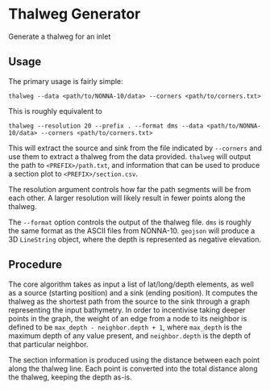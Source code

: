 Thalweg Generator
=================

Generate a thalweg for an inlet

Usage
-----

The primary usage is fairly simple:

	thalweg --data <path/to/NONNA-10/data> --corners <path/to/corners.txt>

This is roughly equivalent to

	thalweg --resolution 20 --prefix . --format dms --data <path/to/NONNA-10/data> --corners <path/to/corners.txt>

This will extract the source and sink from the file indicated by `--corners` and use them to extract a thalweg from the data provided.
`thalweg` will output the path to `<PREFIX>/path.txt`, and information that can be used to produce a section plot to `<PREFIX>/section.csv`.

The resolution argument controls how far the path segments will be from each other.
A larger resolution will likely result in fewer points along the thalweg.

The `--format` option controls the output of the thalweg file.
`dms` is roughly the same format as the ASCII files from NONNA-10.
`geojson` will produce a 3D `LineString` object, where the depth is represented as negative elevation.

Procedure
---------

The core algorithm takes as input a list of lat/long/depth elements, as well as a source (starting position) and a sink (ending position).
It computes the thalweg as the shortest path from the source to the sink through a graph representing the input bathymetry.
In order to incentivise taking deeper points in the graph, the weight of an edge from a node to its neighbor is defined to be `max_depth - neighbor.depth + 1`,
where `max_depth` is the maximum depth of any value present, and `neighbor.depth` is the depth of that particular neighbor.

The section information is produced using the distance between each point along the thalweg line.
Each point is converted into the total distance along the thalweg, keeping the depth as-is.
